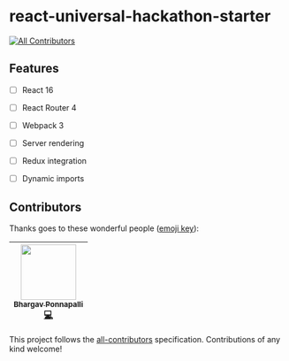 # react-universal-hackathon-starter
[![All Contributors](https://img.shields.io/badge/all_contributors-1-orange.svg?style=flat-square)](#contributors)

## Features

- [ ] React 16
- [ ] React Router 4
- [ ] Webpack 3
- [ ] Server rendering
- [ ] Redux integration
- [ ] Dynamic imports


## Contributors

Thanks goes to these wonderful people ([emoji key](https://github.com/kentcdodds/all-contributors#emoji-key)):

<!-- ALL-CONTRIBUTORS-LIST:START - Do not remove or modify this section -->
| [<img src="https://avatars2.githubusercontent.com/u/2936644?v=4" width="100px;"/><br /><sub>Bhargav Ponnapalli</sub>](http://github.com/imbhargav5)<br />[💻](https://github.com/imbhargav5/react16-router4-redux-universal/commits?author=imbhargav5 "Code") |
| :---: |
<!-- ALL-CONTRIBUTORS-LIST:END -->

This project follows the [all-contributors](https://github.com/kentcdodds/all-contributors) specification. Contributions of any kind welcome!

